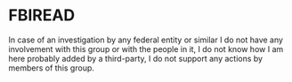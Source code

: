 # FBIREAD
In case of an investigation by any federal entity or similar I do not have any involvement with this group or with the people in it, I do not know how I am here probably added by a third-party, I do not support any actions by members of this group.
